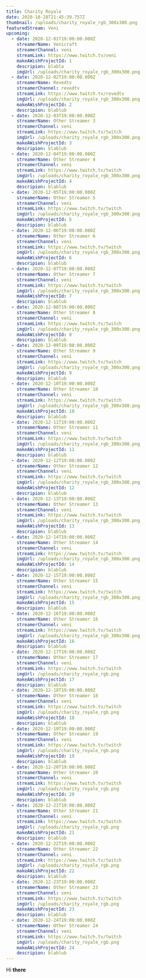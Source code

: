 ```yaml
---
title: Charity Royale
date: 2020-10-28T21:45:39.757Z
thumbnail: /uploads/charity_royale_rgb_300x300.png
featuredStream: Veni
upcoming:
  - date: 2020-12-01T19:00:00.000Z
    streamerName: Venicraft
    streamerChannel: veni
    streamLink: https://www.twitch.tv/veni
    makeAWishProjectId: 1
    descripion: blabla
    imgUrl: /uploads/charity_royale_rgb_300x300.png
  - date: 2020-12-02T19:00:00.000Z
    streamerName: Revedtv
    streamerChannel: revedtv
    streamLink: https://www.twitch.tv/revedtv
    imgUrl: /uploads/charity_royale_rgb_300x300.png
    makeAWishProjectId: 2
    descripion: blablub
  - date: 2020-12-03T19:00:00.000Z
    streamerName: Other Streamer 3
    streamerChannel: veni
    streamLink: https://www.twitch.tv/twitch
    imgUrl: /uploads/charity_royale_rgb_300x300.png
    makeAWishProjectId: 3
    descripion: blablub
  - date: 2020-12-04T19:00:00.000Z
    streamerName: Other Streamer 4
    streamerChannel: veni
    streamLink: https://www.twitch.tv/twitch
    imgUrl: /uploads/charity_royale_rgb_300x300.png
    makeAWishProjectId: 4
    descripion: blablub
  - date: 2020-12-05T19:00:00.000Z
    streamerName: Other Streamer 5
    streamerChannel: veni
    streamLink: https://www.twitch.tv/twitch
    imgUrl: /uploads/charity_royale_rgb_300x300.png
    makeAWishProjectId: 5
    descripion: blablub
  - date: 2020-12-06T19:00:00.000Z
    streamerName: Other Streamer 6
    streamerChannel: veni
    streamLink: https://www.twitch.tv/twitch
    imgUrl: /uploads/charity_royale_rgb_300x300.png
    makeAWishProjectId: 6
    descripion: blablub
  - date: 2020-12-07T19:00:00.000Z
    streamerName: Other Streamer 7
    streamerChannel: veni
    streamLink: https://www.twitch.tv/twitch
    imgUrl: /uploads/charity_royale_rgb_300x300.png
    makeAWishProjectId: 7
    descripion: blablub
  - date: 2020-12-08T19:00:00.000Z
    streamerName: Other Streamer 8
    streamerChannel: veni
    streamLink: https://www.twitch.tv/twitch
    imgUrl: /uploads/charity_royale_rgb_300x300.png
    makeAWishProjectId: 8
    descripion: blablub
  - date: 2020-12-09T19:00:00.000Z
    streamerName: Other Streamer 9
    streamerChannel: veni
    streamLink: https://www.twitch.tv/twitch
    imgUrl: /uploads/charity_royale_rgb_300x300.png
    makeAWishProjectId: 9
    descripion: blablub
  - date: 2020-12-10T19:00:00.000Z
    streamerName: Other Streamer 10
    streamerChannel: veni
    streamLink: https://www.twitch.tv/twitch
    imgUrl: /uploads/charity_royale_rgb_300x300.png
    makeAWishProjectId: 10
    descripion: blablub
  - date: 2020-12-11T19:00:00.000Z
    streamerName: Other Streamer 11
    streamerChannel: veni
    streamLink: https://www.twitch.tv/twitch
    imgUrl: /uploads/charity_royale_rgb_300x300.png
    makeAWishProjectId: 11
    descripion: blablub
  - date: 2020-12-12T19:00:00.000Z
    streamerName: Other Streamer 12
    streamerChannel: veni
    streamLink: https://www.twitch.tv/twitch
    imgUrl: /uploads/charity_royale_rgb_300x300.png
    makeAWishProjectId: 12
    descripion: blablub
  - date: 2020-12-13T19:00:00.000Z
    streamerName: Other Streamer 13
    streamerChannel: veni
    streamLink: https://www.twitch.tv/twitch
    imgUrl: /uploads/charity_royale_rgb_300x300.png
    makeAWishProjectId: 13
    descripion: blablub
  - date: 2020-12-14T19:00:00.000Z
    streamerName: Other Streamer 14
    streamerChannel: veni
    streamLink: https://www.twitch.tv/twitch
    imgUrl: /uploads/charity_royale_rgb_300x300.png
    makeAWishProjectId: 14
    descripion: blablub
  - date: 2020-12-15T19:00:00.000Z
    streamerName: Other Streamer 15
    streamerChannel: veni
    streamLink: https://www.twitch.tv/twitch
    imgUrl: /uploads/charity_royale_rgb_300x300.png
    makeAWishProjectId: 15
    descripion: blablub
  - date: 2020-12-16T19:00:00.000Z
    streamerName: Other Streamer 16
    streamerChannel: veni
    streamLink: https://www.twitch.tv/twitch
    imgUrl: /uploads/charity_royale_rgb_300x300.png
    makeAWishProjectId: 16
    descripion: blablub
  - date: 2020-12-17T19:00:00.000Z
    streamerName: Other Streamer 17
    streamerChannel: veni
    streamLink: https://www.twitch.tv/twitch
    imgUrl: /uploads/charity_royale_rgb.png
    makeAWishProjectId: 17
    descripion: blablub
  - date: 2020-12-18T19:00:00.000Z
    streamerName: Other Streamer 18
    streamerChannel: veni
    streamLink: https://www.twitch.tv/twitch
    imgUrl: /uploads/charity_royale_rgb.png
    makeAWishProjectId: 18
    descripion: blablub
  - date: 2020-12-19T19:00:00.000Z
    streamerName: Other Streamer 19
    streamerChannel: veni
    streamLink: https://www.twitch.tv/twitch
    imgUrl: /uploads/charity_royale_rgb.png
    makeAWishProjectId: 19
    descripion: blablub
  - date: 2020-12-20T19:00:00.000Z
    streamerName: Other Streamer 20
    streamerChannel: veni
    streamLink: https://www.twitch.tv/twitch
    imgUrl: /uploads/charity_royale_rgb.png
    makeAWishProjectId: 20
    descripion: blablub
  - date: 2020-12-21T19:00:00.000Z
    streamerName: Other Streamer 21
    streamerChannel: veni
    streamLink: https://www.twitch.tv/twitch
    imgUrl: /uploads/charity_royale_rgb.png
    makeAWishProjectId: 21
    descripion: blablub
  - date: 2020-12-22T19:00:00.000Z
    streamerName: Other Streamer 22
    streamerChannel: veni
    streamLink: https://www.twitch.tv/twitch
    imgUrl: /uploads/charity_royale_rgb.png
    makeAWishProjectId: 22
    descripion: blablub
  - date: 2020-12-23T19:00:00.000Z
    streamerName: Other Streamer 23
    streamerChannel: veni
    streamLink: https://www.twitch.tv/twitch
    imgUrl: /uploads/charity_royale_rgb.png
    makeAWishProjectId: 23
    descripion: blablub
  - date: 2020-12-24T19:00:00.000Z
    streamerName: Other Streamer 24
    streamerChannel: veni
    streamLink: https://www.twitch.tv/twitch
    imgUrl: /uploads/charity_royale_rgb.png
    makeAWishProjectId: 24
    descripion: blablub
---
```

Hi **there**
